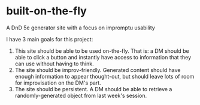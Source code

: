 # built-on-the-fly
A DnD 5e generator site with a focus on impromptu usability

I have 3 main goals for this project:
1. This site should be able to be used on-the-fly. That is: a DM should be able to click a button and instantly have access to information that they can use without having to think. 
2. The site should be improv-friendly. Generated content should have enough information to appear thought-out, but should leave lots of room for improvisation on the DM's part.
3. The site should be persistent. A DM should be able to retrieve a randomly-generated object from last week's session.
